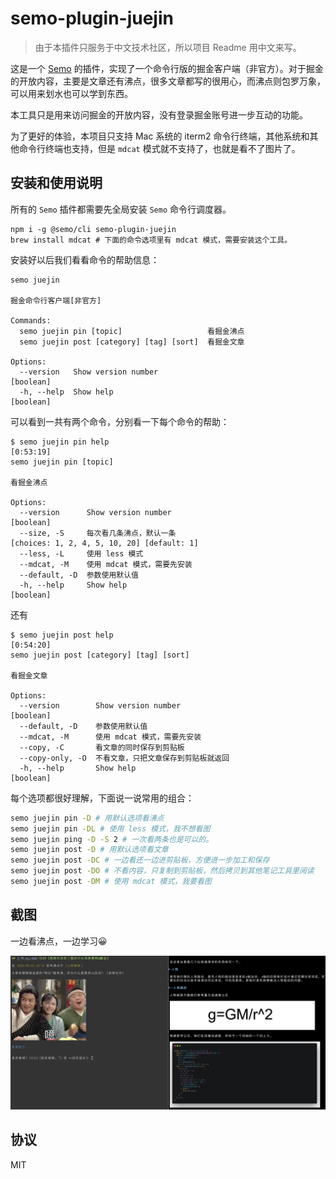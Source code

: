 # semo-plugin-juejin

> 由于本插件只服务于中文技术社区，所以项目 Readme 用中文来写。

这是一个 [Semo](https://semo.js.org) 的插件，实现了一个命令行版的掘金客户端（非官方）。对于掘金的开放内容，主要是文章还有沸点，很多文章都写的很用心，而沸点则包罗万象，可以用来划水也可以学到东西。

本工具只是用来访问掘金的开放内容，没有登录掘金账号进一步互动的功能。

为了更好的体验，本项目只支持 Mac 系统的 iterm2 命令行终端，其他系统和其他命令行终端也支持，但是 `mdcat` 模式就不支持了，也就是看不了图片了。

## 安装和使用说明

所有的 `Semo` 插件都需要先全局安装 `Semo` 命令行调度器。

```
npm i -g @semo/cli semo-plugin-juejin
brew install mdcat # 下面的命令选项里有 mdcat 模式，需要安装这个工具。
```

安装好以后我们看看命令的帮助信息：

```
semo juejin

掘金命令行客户端[非官方]

Commands:
  semo juejin pin [topic]                   看掘金沸点
  semo juejin post [category] [tag] [sort]  看掘金文章

Options:
  --version   Show version number                                                                              [boolean]
  -h, --help  Show help                                                                                        [boolean]
```

可以看到一共有两个命令，分别看一下每个命令的帮助：

```
$ semo juejin pin help                                                                                                                                                    [0:53:19]
semo juejin pin [topic]

看掘金沸点

Options:
  --version      Show version number                                                                           [boolean]
  --size, -S     每次看几条沸点，默认一条                                     [choices: 1, 2, 4, 5, 10, 20] [default: 1]
  --less, -L     使用 less 模式
  --mdcat, -M    使用 mdcat 模式，需要先安装
  --default, -D  参数使用默认值
  -h, --help     Show help                                                                                     [boolean]
```

还有

```
$ semo juejin post help                                                                                                                                                   [0:54:20]
semo juejin post [category] [tag] [sort]

看掘金文章

Options:
  --version        Show version number                                                                         [boolean]
  --default, -D    参数使用默认值
  --mdcat, -M      使用 mdcat 模式，需要先安装
  --copy, -C       看文章的同时保存到剪贴板
  --copy-only, -O  不看文章，只把文章保存到剪贴板就返回
  -h, --help       Show help                                                                                   [boolean]
```

每个选项都很好理解，下面说一说常用的组合：

``` bash
semo juejin pin -D # 用默认选项看沸点
semo juejin pin -DL # 使用 less 模式，我不想看图
semo juejin ping -D -S 2 # 一次看两条也是可以的。
semo juejin post -D # 用默认选项看文章
semo juejin post -DC # 一边看还一边进剪贴板，方便进一步加工和保存
semo juejin post -DO # 不看内容，只复制到剪贴板，然后拷贝到其他笔记工具里阅读
semo juejin post -DM # 使用 mdcat 模式，我要看图
```

## 截图

一边看沸点，一边学习😀

![](assets/image-20200904010832262.png)

## 协议

MIT
